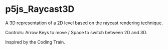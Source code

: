 # p5js_Raycast3D
A 3D representation of a 2D level based on the raycast rendering technique.

Controls: Arrow Keys to move / Space to switch between 2D and 3D.

Inspired by the Coding Train.
